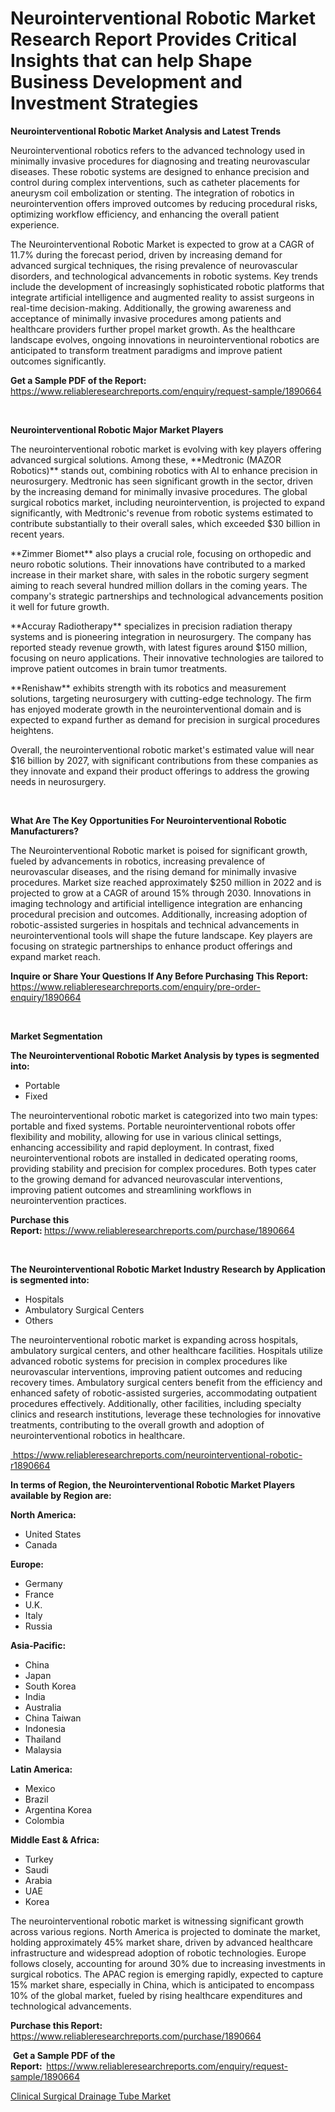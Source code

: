 <p><h1>Neurointerventional Robotic Market Research Report Provides Critical Insights that can help Shape Business Development and Investment Strategies</h1></p><p><strong>Neurointerventional Robotic Market Analysis and Latest Trends</strong></p>
<p><p>Neurointerventional robotics refers to the advanced technology used in minimally invasive procedures for diagnosing and treating neurovascular diseases. These robotic systems are designed to enhance precision and control during complex interventions, such as catheter placements for aneurysm coil embolization or stenting. The integration of robotics in neurointervention offers improved outcomes by reducing procedural risks, optimizing workflow efficiency, and enhancing the overall patient experience.</p><p>The Neurointerventional Robotic Market is expected to grow at a CAGR of 11.7% during the forecast period, driven by increasing demand for advanced surgical techniques, the rising prevalence of neurovascular disorders, and technological advancements in robotic systems. Key trends include the development of increasingly sophisticated robotic platforms that integrate artificial intelligence and augmented reality to assist surgeons in real-time decision-making. Additionally, the growing awareness and acceptance of minimally invasive procedures among patients and healthcare providers further propel market growth. As the healthcare landscape evolves, ongoing innovations in neurointerventional robotics are anticipated to transform treatment paradigms and improve patient outcomes significantly. </p></p>
<p><strong>Get a Sample PDF of the Report:&nbsp;</strong> <a href="https://www.reliableresearchreports.com/enquiry/request-sample/1890664?utm_campaign=3067&utm_medium=2&utm_source=Github&utm_content=ia&utm_term=05032025&utm_id=neurointerventional-robotic">https://www.reliableresearchreports.com/enquiry/request-sample/1890664</a></p>
<p>&nbsp;</p>
<p><strong>Neurointerventional Robotic Major Market Players</strong></p>
<p><p>The neurointerventional robotic market is evolving with key players offering advanced surgical solutions. Among these, **Medtronic (MAZOR Robotics)** stands out, combining robotics with AI to enhance precision in neurosurgery. Medtronic has seen significant growth in the sector, driven by the increasing demand for minimally invasive procedures. The global surgical robotics market, including neurointervention, is projected to expand significantly, with Medtronic's revenue from robotic systems estimated to contribute substantially to their overall sales, which exceeded $30 billion in recent years.</p><p>**Zimmer Biomet** also plays a crucial role, focusing on orthopedic and neuro robotic solutions. Their innovations have contributed to a marked increase in their market share, with sales in the robotic surgery segment aiming to reach several hundred million dollars in the coming years. The company's strategic partnerships and technological advancements position it well for future growth.</p><p>**Accuray Radiotherapy** specializes in precision radiation therapy systems and is pioneering integration in neurosurgery. The company has reported steady revenue growth, with latest figures around $150 million, focusing on neuro applications. Their innovative technologies are tailored to improve patient outcomes in brain tumor treatments.</p><p>**Renishaw** exhibits strength with its robotics and measurement solutions, targeting neurosurgery with cutting-edge technology. The firm has enjoyed moderate growth in the neurointerventional domain and is expected to expand further as demand for precision in surgical procedures heightens.</p><p>Overall, the neurointerventional robotic market's estimated value will near $16 billion by 2027, with significant contributions from these companies as they innovate and expand their product offerings to address the growing needs in neurosurgery.</p></p>
<p>&nbsp;</p>
<p><strong>What Are The Key Opportunities For Neurointerventional Robotic Manufacturers?</strong></p>
<p><p>The Neurointerventional Robotic market is poised for significant growth, fueled by advancements in robotics, increasing prevalence of neurovascular diseases, and the rising demand for minimally invasive procedures. Market size reached approximately $250 million in 2022 and is projected to grow at a CAGR of around 15% through 2030. Innovations in imaging technology and artificial intelligence integration are enhancing procedural precision and outcomes. Additionally, increasing adoption of robotic-assisted surgeries in hospitals and technical advancements in neurointerventional tools will shape the future landscape. Key players are focusing on strategic partnerships to enhance product offerings and expand market reach.</p></p>
<p><strong>Inquire or Share Your Questions If Any Before Purchasing This Report:</strong> <a href="https://www.reliableresearchreports.com/enquiry/pre-order-enquiry/1890664?utm_campaign=3067&utm_medium=2&utm_source=Github&utm_content=ia&utm_term=05032025&utm_id=neurointerventional-robotic">https://www.reliableresearchreports.com/enquiry/pre-order-enquiry/1890664</a></p>
<p>&nbsp;</p>
<p><strong>Market Segmentation</strong></p>
<p><strong>The Neurointerventional Robotic Market Analysis by types is segmented into:</strong></p>
<p><ul><li>Portable</li><li>Fixed</li></ul></p>
<p><p>The neurointerventional robotic market is categorized into two main types: portable and fixed systems. Portable neurointerventional robots offer flexibility and mobility, allowing for use in various clinical settings, enhancing accessibility and rapid deployment. In contrast, fixed neurointerventional robots are installed in dedicated operating rooms, providing stability and precision for complex procedures. Both types cater to the growing demand for advanced neurovascular interventions, improving patient outcomes and streamlining workflows in neurointervention practices.</p></p>
<p><strong>Purchase this Report:&nbsp;</strong><a href="https://www.reliableresearchreports.com/purchase/1890664?utm_campaign=3067&utm_medium=2&utm_source=Github&utm_content=ia&utm_term=05032025&utm_id=neurointerventional-robotic">https://www.reliableresearchreports.com/purchase/1890664</a></p>
<p>&nbsp;</p>
<p><strong>The Neurointerventional Robotic Market Industry Research by Application is segmented into:</strong></p>
<p><ul><li>Hospitals</li><li>Ambulatory Surgical Centers</li><li>Others</li></ul></p>
<p><p>The neurointerventional robotic market is expanding across hospitals, ambulatory surgical centers, and other healthcare facilities. Hospitals utilize advanced robotic systems for precision in complex procedures like neurovascular interventions, improving patient outcomes and reducing recovery times. Ambulatory surgical centers benefit from the efficiency and enhanced safety of robotic-assisted surgeries, accommodating outpatient procedures effectively. Additionally, other facilities, including specialty clinics and research institutions, leverage these technologies for innovative treatments, contributing to the overall growth and adoption of neurointerventional robotics in healthcare.</p></p>
<p><a href="https://www.reliableresearchreports.com/neurointerventional-robotic-r1890664?utm_campaign=3067&utm_medium=2&utm_source=Github&utm_content=ia&utm_term=05032025&utm_id=neurointerventional-robotic">&nbsp;https://www.reliableresearchreports.com/neurointerventional-robotic-r1890664</a></p>
<p><strong>In terms of Region, the Neurointerventional Robotic Market Players available by Region are:</strong></p>
<p>
    <p> <strong> North America: </strong>
        <ul>
            <li>United States</li>
            <li>Canada</li>
        </ul>
        </p> 
    <p> <strong> Europe: </strong>
        <ul>
            <li>Germany</li>
            <li>France</li>
            <li>U.K.</li>
            <li>Italy</li>
            <li>Russia</li>
        </ul>
        </p> 
    <p> <strong> Asia-Pacific: </strong>
        <ul>
            <li>China</li>
            <li>Japan</li>
            <li>South Korea</li>
            <li>India</li>
            <li>Australia</li>
            <li>China Taiwan</li>
            <li>Indonesia</li>
            <li>Thailand</li>
            <li>Malaysia</li>
        </ul>
        </p> 
    <p> <strong> Latin America: </strong>
        <ul>
            <li>Mexico</li>
            <li>Brazil</li>
            <li>Argentina Korea</li>
            <li>Colombia</li>
        </ul>
        </p> 
    <p> <strong> Middle East & Africa: </strong>
        <ul>
            <li>Turkey</li>
            <li>Saudi</li>
            <li>Arabia</li>
            <li>UAE</li>
            <li>Korea</li>
        </ul>
    </p>
    </p>
<p><p>The neurointerventional robotic market is witnessing significant growth across various regions. North America is projected to dominate the market, holding approximately 45% market share, driven by advanced healthcare infrastructure and widespread adoption of robotic technologies. Europe follows closely, accounting for around 30% due to increasing investments in surgical robotics. The APAC region is emerging rapidly, expected to capture 15% market share, especially in China, which is anticipated to encompass 10% of the global market, fueled by rising healthcare expenditures and technological advancements.</p></p>
<p><strong>Purchase this Report: </strong><a href="https://www.reliableresearchreports.com/purchase/1890664?utm_campaign=3067&utm_medium=2&utm_source=Github&utm_content=ia&utm_term=05032025&utm_id=neurointerventional-robotic">https://www.reliableresearchreports.com/purchase/1890664</a></p>
<p>&nbsp;<strong>Get a Sample PDF of the Report:&nbsp;&nbsp;</strong><a href="https://www.reliableresearchreports.com/enquiry/request-sample/1890664?utm_campaign=3067&utm_medium=2&utm_source=Github&utm_content=ia&utm_term=05032025&utm_id=neurointerventional-robotic">https://www.reliableresearchreports.com/enquiry/request-sample/1890664</a></p>
<p><strong></strong></p>
<p><p><a href="https://github.com/verikaahova/Market-Research-Report-List-1/blob/main/clinical-surgical-drainage-tube-market.md?utm_campaign=3067&utm_medium=2&utm_source=Github&utm_content=ia&utm_term=05032025&utm_id=neurointerventional-robotic">Clinical Surgical Drainage Tube Market</a></p></p>